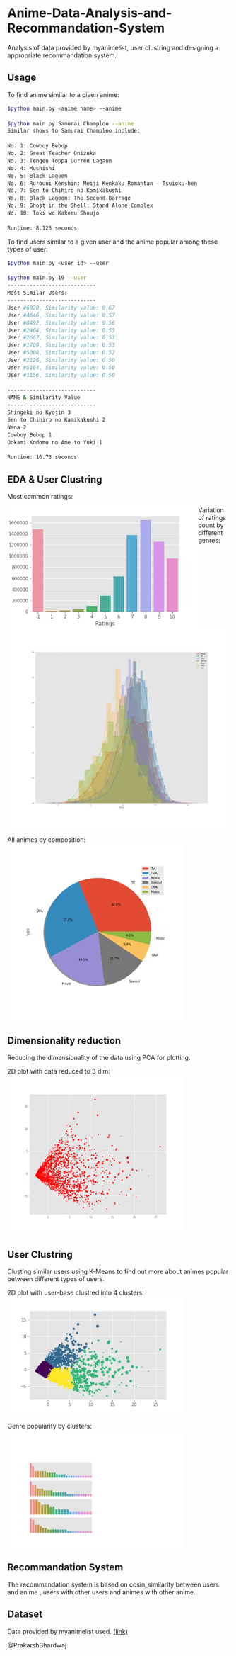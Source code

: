 # Anime-Data-Analysis-and-Recommandation-System
Analysis of data provided by myanimelist, user clustring and designing a appropriate recommandation system.  
  
## Usage  
To find anime similar to a given anime:  
```bash
$python main.py <anime name> --anime  
  
$python main.py Samurai Champloo --anime  
Similar shows to Samurai Champloo include:  
  
No. 1: Cowboy Bebop  
No. 2: Great Teacher Onizuka  
No. 3: Tengen Toppa Gurren Lagann  
No. 4: Mushishi  
No. 5: Black Lagoon  
No. 6: Rurouni Kenshin: Meiji Kenkaku Romantan - Tsuioku-hen  
No. 7: Sen to Chihiro no Kamikakushi  
No. 8: Black Lagoon: The Second Barrage  
No. 9: Ghost in the Shell: Stand Alone Complex  
No. 10: Toki wo Kakeru Shoujo  
  
Runtime: 8.123 seconds  
```  
  
To find users similar to a given user and the anime popular among these types of user:  
```bash
$python main.py <user_id> --user  
  
$python main.py 19 --user 
----------------------------  
Most Similar Users:  
----------------------------  
User #6028, Similarity value: 0.67  
User #4646, Similarity value: 0.57  
User #8492, Similarity value: 0.56  
User #2464, Similarity value: 0.53  
User #2667, Similarity value: 0.53  
User #1709, Similarity value: 0.53  
User #5008, Similarity value: 0.52  
User #2126, Similarity value: 0.50  
User #5164, Similarity value: 0.50  
User #1156, Similarity value: 0.50  
  
----------------------------  
NAME & Similarity Value  
----------------------------  
Shingeki no Kyojin 3  
Sen to Chihiro no Kamikakushi 2  
Nana 2  
Cowboy Bebop 1  
Ookami Kodomo no Ame to Yuki 1  

Runtime: 16.73 seconds
```  
  
## EDA & User Clustring
Most common ratings:  
<img src="imgs/ratings_cnt.png" alt="Most Common Rating" align="left"/>  

Variation of ratings count by different genres:  
<img src="imgs/genre_var.png" alt="Variation in ratings"/>  
  
All animes by composition:  
<img src="imgs/comp.png" alt="Anime Composition" width=400px/>  
  
## Dimensionality reduction  
Reducing the dimensionality of the data using PCA for plotting. 
  
2D plot with data reduced to 3 dim:  
<img src="imgs/ua_red_scatter.png" alt="2D plot" width=400px/>  
  
## User Clustring  
Clusting similar users using K-Means to find out more about animes popular between different types of users.  
  
2D plot with user-base clustred into 4 clusters:  
<img src="imgs/clusters.png" alt="Clusters" width=400px/>  
  
Genre popularity by clusters:  
<img src="imgs/cluster_best.png" alt="Clusters_Genre" width=400px/>  
  
## Recommandation System  
The recommandation system is based on cosin_similarity between users and anime , users with other users and animes with other anime.  
  
## Dataset  
Data provided by myanimelist used. <a href="https://www.kaggle.com/CooperUnion/anime-recommendations-database">(link)</a>  
  
@PrakarshBhardwaj
